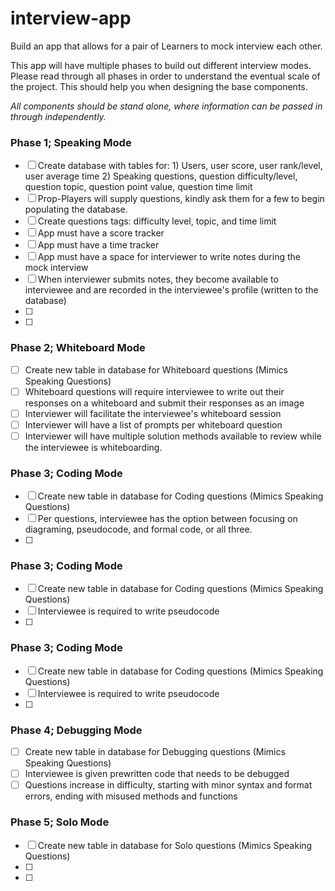 # interview-app
Build an app that allows for a pair of Learners to mock interview each other. 

This app will have multiple phases to build out different interview modes. Please read through all phases in order to understand the eventual scale of the project. This should help you when designing the base components.

*All components should be stand alone, where information can be passed in through independently.*

### Phase 1; Speaking Mode
- [ ] Create database with tables for:
      1) Users, user score, user rank/level, user average time
      2) Speaking questions, question difficulty/level, question topic, question point value, question time limit
- [ ] Prop-Players will supply questions, kindly ask them for a few to begin populating the database.
- [ ] Create questions tags: difficulty level, topic, and time limit
- [ ] App must have a score tracker
- [ ] App must have a time tracker
- [ ] App must have a space for interviewer to write notes during the mock interview
- [ ] When interviewer submits notes, they become available to interviewee and are recorded in the interviewee's profile (written to the database)
- [ ]
- [ ]

### Phase 2; Whiteboard Mode
- [ ] Create new table in database for Whiteboard questions (Mimics Speaking Questions)
- [ ] Whiteboard questions will require interviewee to write out their responses on a whiteboard and submit their responses as an image
- [ ] Interviewer will facilitate the interviewee's whiteboard session
- [ ] Interviewer will have a list of prompts per whiteboard question
- [ ] Interviewer will have multiple solution methods available to review while the interviewee is whiteboarding.

### Phase 3; Coding Mode
- [ ] Create new table in database for Coding questions (Mimics Speaking Questions)
- [ ] Per questions, interviewee has the option between focusing on diagraming, pseudocode, and formal code, or all three.
- [ ]

### Phase 3; Coding Mode
- [ ] Create new table in database for Coding questions (Mimics Speaking Questions)
- [ ] Interviewee is required to write pseudocode
- [ ]

### Phase 3; Coding Mode
- [ ] Create new table in database for Coding questions (Mimics Speaking Questions)
- [ ] Interviewee is required to write pseudocode
- [ ]

### Phase 4; Debugging Mode
- [ ] Create new table in database for Debugging questions (Mimics Speaking Questions)
- [ ] Interviewee is given prewritten code that needs to be debugged
- [ ] Questions increase in difficulty, starting with minor syntax and format errors, ending with misused methods and functions

### Phase 5; Solo Mode
- [ ] Create new table in database for Solo questions (Mimics Speaking Questions)
- [ ]
- [ ]
